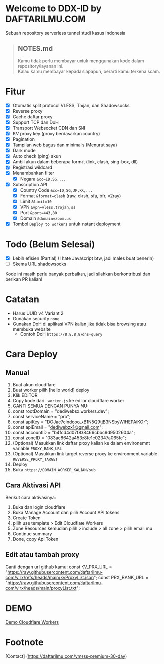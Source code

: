 # Welcome to DDX-ID by DAFTARILMU.COM

Sebuah repository serverless tunnel studi kasus Indonesia

> ## NOTES.md
>
> Kamu tidak perlu membayar untuk menggunakan kode dalam repository/layanan ini.  
> Kalau kamu membayar kepada siapapun, berarti kamu terkena scam.

# Fitur

- [x] Otomatis split protocol VLESS, Trojan, dan Shadowsocks
- [x] Reverse proxy
- [x] Cache daftar proxy
- [x] Support TCP dan DoH
- [x] Transport Websocket CDN dan SNI
- [x] KV proxy key (proxy berdasarkan country)
- [x] Pagination
- [x] Tampilan web bagus dan minimalis (Menurut saya)
- [x] Dark mode
- [x] Auto check (ping) akun
- [x] Ambil akun dalam beberapa format (link, clash, sing-box, dll)
- [x] Registrasi wildcard
- [x] Menambahkan filter
  - [x] Negara `&cc=ID,SG,...`
- [x] Subscription API
  - [x] Country Code `&cc=ID,SG,JP,KR,...`
  - [x] Format `&format=clash` (raw, clash, sfa, bfr, v2ray)
  - [x] Limit `&limit=10`
  - [x] VPN `&vpn=vless,trojan,ss`
  - [x] Port `&port=443,80`
  - [x] Domain `&domain=zoom.us`
- [x] Tombol `Deploy to workers` untuk instant deployment

# Todo (Belum Selesai)

- [x] Lebih efisien (Partial) (I hate Javascript btw, jadi males buat benerin)
- [ ] Skema URL shadowsocks

Kode ini masih perlu banyak perbaikan, jadi silahkan berkontribusi dan berikan PR kalian!

# Catatan

- Harus UUID v4 Variant 2
- Gunakan security `none`
- Gunakan DoH di aplikasi VPN kalian jika tidak bisa browsing atau membuka website
  - Contoh DoH `https://8.8.8.8/dns-query`

# Cara Deploy

## Manual

1. Buat akun cloudflare
2. Buat worker pilih [hello world] deploy
3. Klik EDITOR
4. Copy kode dari `_worker.js` ke editor cloudflare worker
5. GANTI SEMUA DENGAN PUNYA MU:
6. const rootDomain = "dediwebsx.workers.dev";
7. const serviceName = "pro";
8. const apiKey = "DOJac7cindcoo_xB1N5Q9tjB3NSbyWlHEPAiKOr";
9. const apiEmail = "dediwebzx1@gmail.com";
10. const accountID = "b4fcd4d07f838466cbbc9d9502604a";
11. const zoneID = "083ac8642a453e8fe1c02347a065fc"; 
12. (Optional) Masukkan link daftar proxy kalian ke dalam environemnt variable `PROXY_BANK_URL`
13. (Optional) Masukkan link target reverse proxy ke environment variable `REVERSE_PROXY_TARGET`
14. Deploy
15. Buka `https://DOMAIN_WORKER_KALIAN/sub`




## Cara Aktivasi API

Berikut cara aktivasinya:
1. Buka dan login cloudflare
2. Buka Manage Account dan pilih Account API tokens
3. Create Token
4. pilih use template > Edit Cloudflare Workers
5. Zone Resources kemudian pilih > include > all zone > pilih email mu
6. Continue summary
7. Done, copy Api Token


## Edit atau tambah proxy

Ganti dengan url github kamu: 
const KV_PRX_URL = "https://raw.githubusercontent.com/daftarilmu-com/virx/refs/heads/main/kvProxyList.json";
const PRX_BANK_URL = "https://raw.githubusercontent.com/daftarilmu-com/virx/heads/main/proxyList.txt";








# DEMO

[Demo Cloudflare Workers](https://demo.kurniaonelove.workers.dev/)

# Footnote

[Contact] (https://daftarilmu.com/vmess-premium-30-day)

